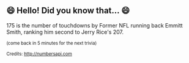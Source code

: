## 😄 Hello! Did you know that... 😄
175 is the number of touchdowns by Former NFL running back Emmitt Smith, ranking him second to Jerry Rice's 207.

<sup>(come back in 5 minutes for the next trivia)</sup>


<sup>Credits: http://numbersapi.com</sup>
